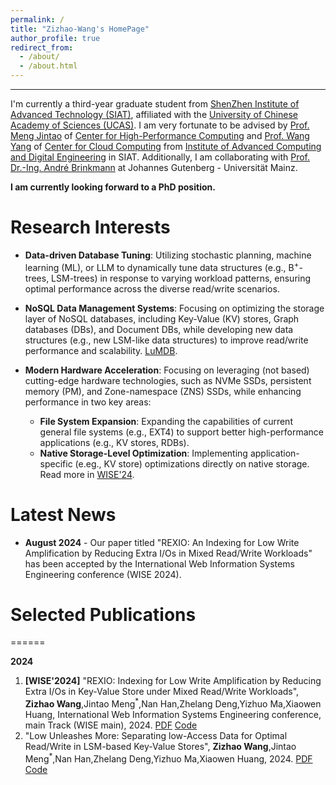 ```yaml
---
permalink: /
title: "Zizhao-Wang's HomePage"
author_profile: true
redirect_from: 
  - /about/
  - /about.html
---
```


---
I'm currently a third-year graduate student from [ShenZhen Institute of Advanced Technology (SIAT)](https://english.siat.ac.cn/), affiliated with the [University of Chinese Academy of Sciences (UCAS)](https://english.ucas.ac.cn/). I am very fortunate to be advised by [Prof. Meng Jintao](http://210.75.252.46/jintao/) of [Center for High-Performance Computing](https://hpcc.siat.ac.cn/) and [Prof. Wang Yang](https://people.ucas.edu.cn/~yangwang) of [Center for Cloud Computing](http://cloud.siat.ac.cn/cloud/) from [Institute of Advanced Computing and Digital Engineering](http://english.siat.cas.cn/SI2017/IACDE2017/) in SIAT. Additionally, I am collaborating with [Prof. Dr.-Ing. André Brinkmann](https://research.zdv.uni-mainz.de/people/andre-brinkmann/) at Johannes Gutenberg - Universität Mainz.

**I am currently looking forward to a PhD position.**

Research Interests
======

- **Data-driven Database Tuning**: Utilizing stochastic planning, machine learning (ML), or LLM to dynamically tune data structures (e.g., B<sup>+</sup>-trees, LSM-trees) in response to varying workload patterns, ensuring optimal performance across the diverse read/write scenarios.

- **NoSQL Data Management Systems**: Focusing on optimizing the storage layer of NoSQL databases, including Key-Value (KV) stores, Graph databases (DBs), and Document DBs, while developing new data structures (e.g., new LSM-like data structures) to improve read/write performance and scalability. [LuMDB](#wise2024).

- **Modern Hardware Acceleration**: Focusing on leveraging (not based) cutting-edge hardware technologies, such as NVMe SSDs, persistent memory (PM), and Zone-namespace (ZNS) SSDs, while enhancing performance in two key areas:
    - **File System Expansion**: Expanding the capabilities of current general file systems (e.g., EXT4) to support better high-performance applications (e.g., KV stores, RDBs).
    - **Native Storage-Level Optimization**: Implementing application-specific (e.eg., KV store) optimizations directly on native storage. Read more in [WISE'24](#wise2024).

Latest News
======
- **August 2024** - Our paper titled "REXIO: An Indexing for Low Write Amplification by Reducing Extra I/Os in Mixed Read/Write Workloads" has been accepted by the International Web Information Systems Engineering conference (WISE 2024).


# Selected Publications

======

**2024**

1.  <a name="wise2024"></a> **[WISE'2024]** "REXIO: Indexing for Low Write Amplification by Reducing Extra I/Os in Key-Value Store under Mixed Read/Write Workloads", **Zizhao Wang**,Jintao Meng<sup>*</sup>,Nan Han,Zhelang Deng,Yizhuo Ma,Xiaowen Huang, International Web Information Systems Engineering conference, main Track (WISE main), 2024. [PDF](#) [Code](https://github.com/Zizhao-Wang/REXIO)
1.  <a name="wise2024"></a> "Low Unleashes More: Separating low-Access Data for Optimal Read/Write in LSM-based Key-Value Stores", **Zizhao Wang**,Jintao Meng<sup>*</sup>,Nan Han,Zhelang Deng,Yizhuo Ma,Xiaowen Huang, 2024. [PDF](#) [Code](https://github.com/Zizhao-Wang/LuMDB)